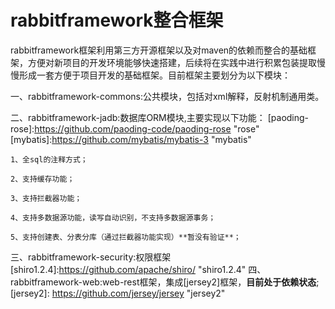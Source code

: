 # rabbitframework整合框架
rabbitframework框架利用第三方开源框架以及对maven的依赖而整合的基础框架，方便对新项目的开发环境能够快速搭建，后续将在实践中进行积累包装提取慢慢形成一套方便于项目开发的基础框架。目前框架主要划分为以下模块：

一、rabbitframework-commons:公共模块，包括对xml解释，反射机制通用类。

二、rabbitframework-jadb:数据库ORM模块,主要实现以下功能：
[paoding-rose]:https://github.com/paoding-code/paoding-rose "rose"
[mybatis]:https://github.com/mybatis/mybatis-3 "mybatis"

	1、全sql的注释方式；
	
	2、支持缓存功能；
	
	3、支持拦截器功能；
	
	4、支持多数据源功能，读写自动识别，不支持多数据源事务；
	
	5、支持创建表、分表分库（通过拦截器功能实现）**暂没有验证**；

三、rabbitframework-security:权限框架
[shiro1.2.4]:https://github.com/apache/shiro/ "shiro1.2.4"
四、rabbitframework-web:web-rest框架，集成[jersey2]框架，**目前处于依赖状态**;
[jersey2]: https://github.com/jersey/jersey "jersey2"